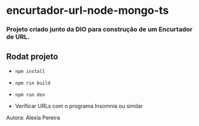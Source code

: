 # encurtador-url-node-mongo-ts

### Projeto criado junto da DIO para construção de um Encurtador de URL.

## Rodat projeto

- `npm install`
- `npm rin build`
- `npm run dev`

- Verificar URLs com o programa Insomnia ou similar

Autora: Alexia Pereira

